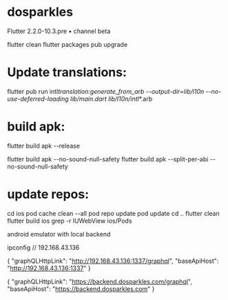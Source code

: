 # dosparkles
Flutter 2.2.0-10.3.pre • channel beta


flutter clean
flutter packages pub upgrade

# Update translations:

flutter pub run intl*translation:generate_from_arb --output-dir=lib/l10n --no-use-deferred-loading lib/main.dart lib/l10n/intl*\*.arb

# build apk:

flutter build apk --release

flutter build apk --no-sound-null-safety
flutter build apk --split-per-abi --no-sound-null-safety
# update repos:

cd ios
pod cache clean --all
pod repo update
pod update
cd ..
flutter clean
flutter build ios
grep -r IUWebView ios/Pods

android emulator with local backend

ipconfig
// 192.168.43.136

{
"graphQLHttpLink": "http://192.168.43.136:1337/graphql",
"baseApiHost": "http://192.168.43.136:1337"
}

{
"graphQLHttpLink": "https://backend.dosparkles.com/graphql",
"baseApiHost": "https://backend.dosparkles.com"
}
